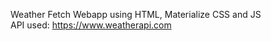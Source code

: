 Weather Fetch Webapp using HTML, Materialize CSS and JS                              
API used: https://www.weatherapi.com

